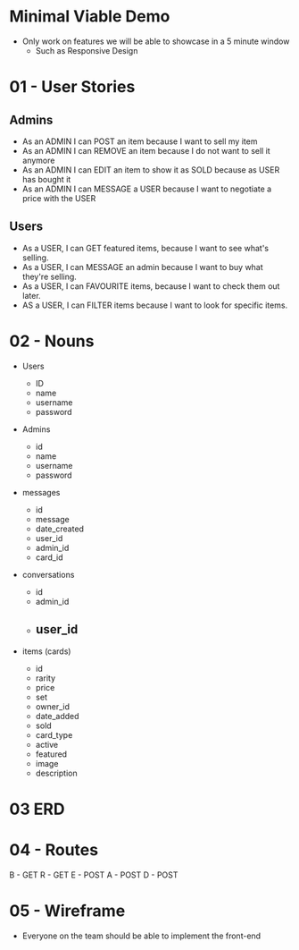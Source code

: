 # Minimal Viable Demo

- Only work on features we will be able to showcase in a 5 minute window
  - Such as Responsive Design

# 01 - User Stories

## Admins

- As an ADMIN I can POST an item because I want to sell my item
- As an ADMIN I can REMOVE an item because I do not want to sell it anymore
- As an ADMIN I can EDIT an item to show it as SOLD because as USER has bought it
- As an ADMIN I can MESSAGE a USER because I want to negotiate a price with the USER

## Users

- As a USER, I can GET featured items, because I want to see what's selling.
- As a USER, I can MESSAGE an admin because I want to buy what they're selling.
- As a USER, I can FAVOURITE items, because I want to check them out later.
- AS a USER, I can FILTER items because I want to look for specific items.

# 02 - Nouns

- Users
  - ID
  - name
  - username
  - password
- Admins
  - id
  - name
  - username
  - password
- messages
  - id
  - message
  - date_created
  - user_id
  - admin_id
  - card_id
- conversations
  - id
  - admin_id
  - user_id
    - 

- items (cards)
  - id
  - rarity
  - price
  - set
  - owner_id
  - date_added
  - sold
  - card_type
  - active
  - featured
  - image
  - description

# 03 ERD

# 04 - Routes

B - GET
R - GET
E - POST
A - POST
D - POST

# 05 - Wireframe

- Everyone on the team should be able to implement the front-end

